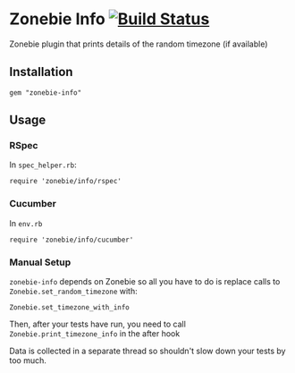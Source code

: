 # Zonebie Info [![Build Status](https://travis-ci.org/tpbowden/zonebie-info.svg)](https://travis-ci.org/tpbowden/zonebie-info)

Zonebie plugin that prints details of the random timezone (if available)

## Installation

    gem "zonebie-info"

## Usage

### RSpec

In `spec_helper.rb`:

    require 'zonebie/info/rspec'

### Cucumber

In `env.rb`

    require 'zonebie/info/cucumber'

### Manual Setup

`zonebie-info` depends on Zonebie so all you have to do is replace calls to `Zonebie.set_random_timezone` with:

    Zonebie.set_timezone_with_info

Then, after your tests have run, you need to call `Zonebie.print_timezone_info` in the after hook

Data is collected in a separate thread so shouldn't slow down your tests by too
much.
